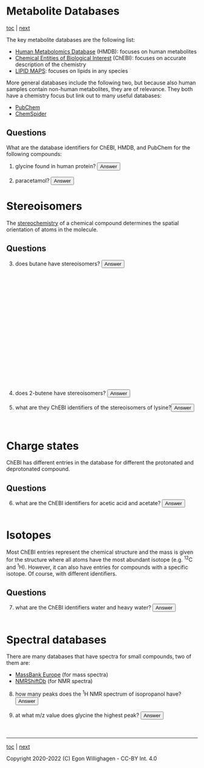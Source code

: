 # Metabolite Databases

[toc](./README.md) | [next](identification.md)

<script>
  function toggleAnswer(id) {
  var answer = document.getElementById(id);
  if (answer.style.visibility === "hidden" ||
      answer.style.visibility === "none") {
    answer.style.visibility = "visible";
  } else {
    answer.style.visibility = "hidden";
  }
}
</script>

The key metabolite databases are the following list:

* [Human Metabolomics Database](http://hmdb.ca) (HMDB): focuses on human metabolites
* [Chemical Entities of Biological Interest](https://www.ebi.ac.uk/chebi/) (ChEBI): focuses on accurate description of the chemistry
* [LIPID MAPS](https://lipidmaps.org/): focuses on lipids in any species

More general databases include the following two, but because also human samples contain non-human metabolites, they are of relevance.
They both have a chemistry focus but link out to many useful databases:

* [PubChem](https://pubchem.ncbi.nlm.nih.gov/)
* [ChemSpider](https://www.chemspider.com/)

## Questions

What are the database identifiers for ChEBI, HMDB, and PubChem for the following
compounds:

1. glycine found in human protein? <button onclick="toggleAnswer('q1')"> Answer</button><span id="q1" style="visibility: hidden"> <a href="https://www.ebi.ac.uk/chebi/searchId.do?chebiId=CHEBI:15428">CHEBI:15428</a>, <a href="https://hmdb.ca/metabolites/HMDB0000123">HMDB0000123</a>, <a href="https://pubchem.ncbi.nlm.nih.gov/compound/750">750</a></span>
2. paracetamol? <button onclick="toggleAnswer('q2')"> Answer</button><span id="q2" style="visibility: hidden"> CHEBI:46195, HMDB0001859, 1983</span>

# Stereoisomers

The [stereochemistry](https://en.wikipedia.org/wiki/Stereochemistry) of a chemical
compound determines the spatial orientation of atoms in the molecule.

## Questions

3. does butane have stereoisomers? <button onclick="toggleAnswer('q3')"> Answer</button><span id="q3" style="visibility: hidden"> Yes, the single bonds can be rotated freely, it has various rotamers.<br /><img src="https://www.simolecule.com/cdkdepict/depict/bot/svg?smi=CCCC&w=-1&h=-1&abbr=off&hdisp=bridgehead&showtitle=false&zoom=1.25&annotate=none&r=0" width="300"/></span>
4. does 2-butene have stereoisomers? <button onclick="toggleAnswer('q4')"> Answer</button><span id="q4" style="visibility: hidden"> Yes, the double bond can be <i>cis</i> and <i>trans</i>.</span>
5. what are they ChEBI identifiers of the stereoisomers of lysine?<button onclick="toggleAnswer('q5')"> Answer</button><span id="q5" style="visibility: hidden"> CHEBI:16855 and CHEBI:18019 (CHEBI:25094 is a non-existing entity used to specify a compuond with unknown stereochemistry)</span>

# Charge states

ChEBI has different entries in the database for different the protonated and deprotonated
compound. 

## Questions

6. what are the ChEBI identifiers for acetic acid and acetate? <button onclick="toggleAnswer('q6')">Answer</button><span id="q6" style="visibility: hidden"> CHEBI:15366 and CHEBI:30089</span>

# Isotopes

Most ChEBI entries represent the chemical structure and the mass is given for the structure where
all atoms have the most abundant isotope (e.g. <sup>12</sup>C and <sup>1</sup>H). However, it can
also have entries for compounds with a specific isotope. Of course, with different identifiers.

## Questions

7. what are the ChEBI identifiers water and heavy water? <button onclick="toggleAnswer('q7')">Answer</button><span id="q7" style="visibility: hidden"> CHEBI:15377 and CHEBI:33813</span>

# Spectral databases

There are many databases that have spectra for small compounds, two of them are:

* [MassBank Europe](https://massbank.eu/MassBank/) (for mass spectra)
* [NMRShiftDb](https://nmrshiftdb.nmr.uni-koeln.de/) (for NMR spectra)

8. how many peaks does the <sup>1</sup>H NMR spectrum of isopropanol have? <button onclick="toggleAnswer('q8')">Answer</button><span id="q8" style="visibility: hidden"> Two. The hydroxyl proton is not visible in polar solvents, so we only see peaks at 4.04 ppm and 1.22 ppm.</span>
9. at what m/z value does glycine the highest peak? <button onclick="toggleAnswer('q9')">Answer</button><span id="q9" style="visibility: hidden"> That actually depends on the method used. The [M+h]+ peak is around 76, while the [M-H]- peak is around 74. Why do we not measure the [M] peak?</span>


---

[toc](./README.md) | [next](identification.md)

Copyright 2020-2022 (C) Egon Willighagen - CC-BY Int. 4.0
